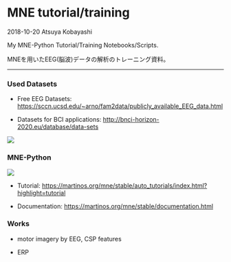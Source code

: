 # MNE tutorial/training

2018-10-20 Atsuya Kobayashi

My MNE-Python Tutorial/Training Notebooks/Scripts.  

MNEを用いたEEG(脳波)データの解析のトレーニング資料。

---

### Used Datasets

- Free EEG Datasets: https://sccn.ucsd.edu/~arno/fam2data/publicly_available_EEG_data.html

- Datasets for BCI applications: http://bnci-horizon-2020.eu/database/data-sets

![](http://bnci-horizon-2020.eu/images/logo_BNCI.png)


### MNE-Python

![](https://martinos.org/mne/stable/_static/mne_logo.png)

- Tutorial: https://martinos.org/mne/stable/auto_tutorials/index.html?highlight=tutorial

- Documentation: https://martinos.org/mne/stable/documentation.html


### Works

- motor imagery by EEG, CSP features

- ERP

